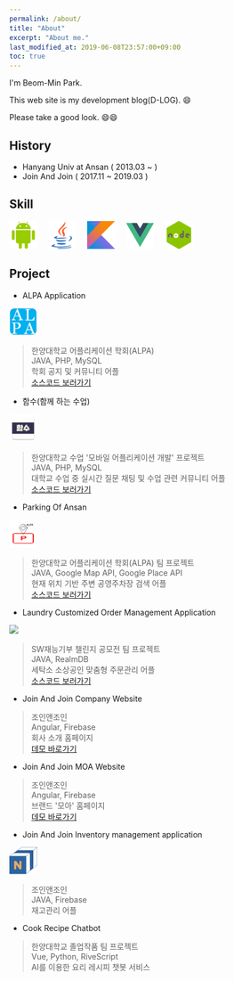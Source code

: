 ```yaml
---
permalink: /about/
title: "About"
excerpt: "About me."
last_modified_at: 2019-06-08T23:57:00+09:00
toc: true
---
```


I'm Beom-Min Park.

This web site is my development blog(D-LOG). :smile:

Please take a good look. :smile::smile:

## History
- Hanyang Univ at Ansan ( 2013.03 ~ )
- Join And Join ( 2017.11 ~ 2019.03 )

## Skill

<img src="../assets/about/android.png" style="width: 50px; margin-right: 16px">
<img src="../assets/about/java.png" style="width: 50px; margin-right: 16px">
<img src="../assets/about/kotlin.png" style="width: 50px; margin-right: 16px">
<img src="../assets/about/vue.png" style="width: 50px; margin-right: 16px">
<img src="../assets/about/nodejs.png" style="width: 50px">

## Project
- ALPA Application

<img src="https://raw.githubusercontent.com/ParkBeomMin/project_alpa/master/%EA%B7%B8%EB%A6%BC1.png" style="width: 50px">

> 한양대학교 어플리케이션 학회(ALPA)  
JAVA, PHP, MySQL  
학회 공지 및 커뮤니티 어플  
[소스코드 보러가기][alpa-url]  

- 함수(함께 하는 수업)

<img src="https://raw.githubusercontent.com/ParkBeomMin/TogetherClass/master/app/src/main/res/mipmap-hdpi/ic_launcher.png" style="width: 50px">

> 한양대학교 수업 '모바일 어플리케이션 개발' 프로젝트  
JAVA, PHP, MySQL  
대학교 수업 중 실시간 질문 채팅 및 수업 관련 커뮤니티 어플  
[소스코드 보러가기][together-class-url]  


- Parking Of Ansan

<img src="https://raw.githubusercontent.com/ParkBeomMin/ParkingOfAnsan/master/app/src/main/res/drawable/logo.png" style="width: 50px">

> 한양대학교 어플리케이션 학회(ALPA) 팀 프로젝트  
JAVA, Google Map API, Google Place API  
현재 위치 기반 주변 공영주차장 검색 어플  
[소스코드 보러가기][parking-of-ansan-url]  

- Laundry Customized Order Management Application

<img src="https://raw.githubusercontent.com/jisung0920/Darimi/master/app/src/main/res/drawable/logo.png" style="width: 50px">

> SW재능기부 챌린지 공모전 팀 프로젝트  
JAVA, RealmDB  
세탁소 소상공인 맞춤형 주문관리 어플  
[소스코드 보러가기][sosang-url]  

- Join And Join Company Website

> 조인앤조인  
Angular, Firebase  
회사 소개 홈페이지  
[데모 바로가기][join-company-url]  

- Join And Join MOA Website

> 조인앤조인  
Angular, Firebase  
브랜드 '모아' 홈페이지  
[데모 바로가기][join-moa-url]   

- Join And Join Inventory management application

<img src="../assets/about/stock_manager_logo.png" style="width: 50px">

> 조인앤조인  
JAVA, Firebase  
재고관리 어플

- Cook Recipe Chatbot

> 한양대학교 졸업작품 팀 프로젝트  
Vue, Python, RiveScript  
AI를 이용한 요리 레시피 챗봇 서비스

[alpa-url]: https://github.com/ParkBeomMin/project_alpa
[together-class-url]: https://github.com/ParkBeomMin/TogetherClass
[parking-of-ansan-url]: https://github.com/ParkBeomMin/ParkingOfAnsan
[sosang-url]: https://github.com/jisung0920/Darimi

[join-company-url]: https://joinandjoin-69f3b.firebaseapp.com/
[join-moa-url]: https://m-o-a-5e4e9.firebaseapp.com/
